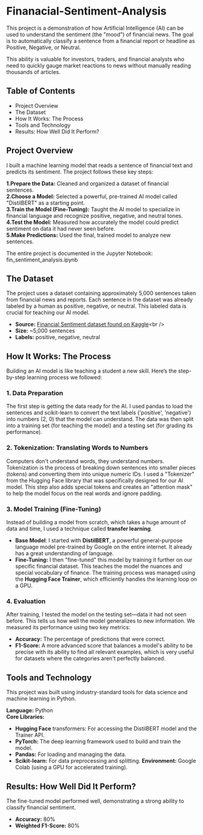 # Finanacial-Sentiment-Analysis
This project is a demonstration of how Artificial Intelligence (AI) can be used to understand the sentiment (the "mood") of financial news. The goal is to automatically classify a sentence from a financial report or headline as Positive, Negative, or Neutral.

This ability is valuable for investors, traders, and financial analysts who need to quickly gauge market reactions to news without manually reading thousands of articles.

## Table of Contents
- Project Overview<br />
- The Dataset<br />
- How It Works: The Process<br />
- Tools and Technology<br />
- Results: How Well Did It Perform?

## Project Overview
I built a machine learning model that reads a sentence of financial text and predicts its sentiment. The project follows these key steps:

**1.Prepare the Data:** Cleaned and organized a dataset of financial sentences.<br />
**2.Choose a Model:** Selected a powerful, pre-trained AI model called "DistilBERT" as a starting point.<br />
**3.Train the Model (Fine-Tuning):** Taught the AI model to specialize in financial language and recognize positive, negative, and neutral tones.<br />
**4.Test the Model:** Measured how accurately the model could predict sentiment on data it had never seen before.<br />
**5.Make Predictions:** Used the final, trained model to analyze new sentences.<br />

The entire project is documented in the Jupyter Notebook: fin_sentiment_analysis.ipynb

## The Dataset
The project uses a dataset containing approximately 5,000 sentences taken from financial news and reports. Each sentence in the dataset was already labeled by a human as positive, negative, or neutral. This labeled data is crucial for teaching our AI model.<br />
- **Source:** [Financial Sentiment dataset found on Kaggle]([https://pages.github.com/](https://www.kaggle.com/datasets/sbhatti/financial-sentiment-analysis/data))<br />
- **Size:** ~5,000 sentences<br />
- **Labels:** positive, negative, neutral<br />

## How It Works: The Process

Building an AI model is like teaching a student a new skill. Here’s the step-by-step learning process we followed:

### 1. Data Preparation
The first step is getting the data ready for the AI. I used pandas to load the sentences and scikit-learn to convert the text labels ('positive', 'negative') into numbers (2, 0) that the model can understand. The data was then split into a training set (for teaching the model) and a testing set (for grading its performance).

### 2. Tokenization: Translating Words to Numbers
Computers don't understand words, they understand numbers. Tokenization is the process of breaking down sentences into smaller pieces (tokens) and converting them into unique numeric IDs. I used a "Tokenizer" from the Hugging Face library that was specifically designed for our AI model. This step also adds special tokens and creates an "attention mask" to help the model focus on the real words and ignore padding.

### 3. Model Training (Fine-Tuning)
Instead of building a model from scratch, which takes a huge amount of data and time, I used a technique called **transfer learning**.<br />
- **Base Model**: I started with **DistilBERT**, a powerful general-purpose language model pre-trained by Google on the entire internet. It already has a great understanding of language.
- **Fine-Tuning:** I then "fine-tuned" this model by training it further on our specific financial dataset. This teaches the model the nuances and special vocabulary of finance. The training process was managed using the **Hugging Face Trainer**, which efficiently handles the learning loop on a GPU.

### 4. Evaluation
After training, I tested the model on the testing set—data it had not seen before. This tells us how well the model generalizes to new information. We measured its performance using two key metrics:

- **Accuracy:** The percentage of predictions that were correct.
- **F1-Score:** A more advanced score that balances a model's ability to be precise with its ability to find all relevant examples, which is very useful for datasets where the categories aren't perfectly balanced.

## Tools and Technology

This project was built using industry-standard tools for data science and machine learning in Python.

**Language:** Python<br />
**Core Libraries:**
   - **Hugging Face** transformers: For accessing the DistilBERT model and the Trainer API.
   - **PyTorch:** The deep learning framework used to build and train the model.
   - **Pandas:** For loading and managing the data.
   - **Scikit-learn:** For data preprocessing and splitting.
**Environment:** Google Colab (using a GPU for accelerated training).

## Results: How Well Did It Perform?
The fine-tuned model performed well, demonstrating a strong ability to classify financial sentiment.
- **Accuracy:** 80%
- **Weighted F1-Score:** 80%
